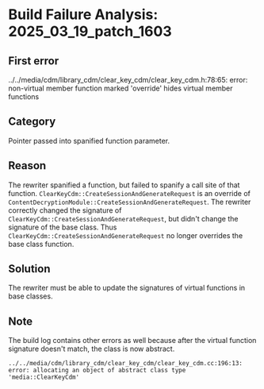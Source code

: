 # Build Failure Analysis: 2025_03_19_patch_1603

## First error
../../media/cdm/library_cdm/clear_key_cdm/clear_key_cdm.h:78:65: error: non-virtual member function marked 'override' hides virtual member functions

## Category
Pointer passed into spanified function parameter.

## Reason
The rewriter spanified a function, but failed to spanify a call site of that function. `ClearKeyCdm::CreateSessionAndGenerateRequest` is an override of `ContentDecryptionModule::CreateSessionAndGenerateRequest`. The rewriter correctly changed the signature of `ClearKeyCdm::CreateSessionAndGenerateRequest`, but didn't change the signature of the base class. Thus `ClearKeyCdm::CreateSessionAndGenerateRequest` no longer overrides the base class function.

## Solution
The rewriter must be able to update the signatures of virtual functions in base classes.

## Note
The build log contains other errors as well because after the virtual function signature doesn't match, the class is now abstract.

```
../../media/cdm/library_cdm/clear_key_cdm/clear_key_cdm.cc:196:13: error: allocating an object of abstract class type 'media::ClearKeyCdm'